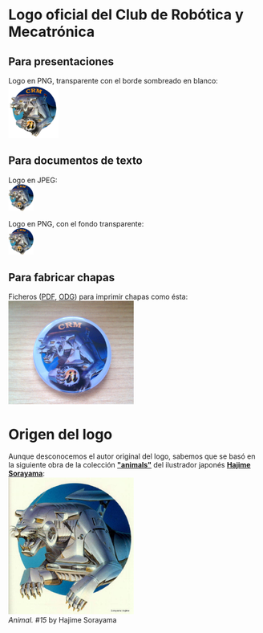 # Logo oficial del Club de Robótica y Mecatrónica




Para presentaciones
--
Logo en PNG, transparente con el borde sombreado en blanco:  
<img src="logo_crm_transparente_con_sombra.png" width="100"/>  




Para documentos de texto
--
Logo en JPEG:  
<img src="logo_crm_fondoBlanco.jpg" width="50"/>  

Logo en PNG, con el fondo transparente:  
<img src="logo_crm_transparente.png" width="50"/>  





Para fabricar chapas
--
Ficheros ([PDF](chapas/logo_crm_chapas.pdf), [ODG](chapas/logo_crm_chapas.odg)) para imprimir chapas como ésta:  
<img src="chapas/2012-05-16 11.49.02.jpg" width="250"/>  




Origen del logo
==
Aunque desconocemos el autor original del logo, sabemos que se basó en la siguiente obra de la colección [**"animals"**](http://www.russianpaintings.net/russian_paintings.vphp?author=971&sort=size) del ilustrador japonés [**Hajime Sorayama**](https://en.wikipedia.org/wiki/Hajime_Sorayama):  
<img src="animal_n15_Hajime_Sorayama.jpg" width="250"/>  
*Animal. #15* by Hajime Sorayama  

